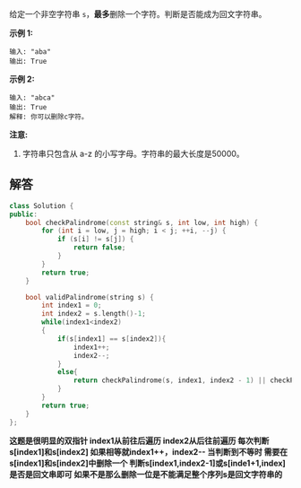 

给定一个非空字符串 `s`，**最多**删除一个字符。判断是否能成为回文字符串。

**示例 1:**

```
输入: "aba"
输出: True
```

**示例 2:**

```
输入: "abca"
输出: True
解释: 你可以删除c字符。
```

**注意:**

1. 字符串只包含从 a-z 的小写字母。字符串的最大长度是50000。

## 解答

```c++
class Solution {
public:
    bool checkPalindrome(const string& s, int low, int high) {
        for (int i = low, j = high; i < j; ++i, --j) {
            if (s[i] != s[j]) {
                return false;
            }
        }
        return true;
    }

    bool validPalindrome(string s) {
        int index1 = 0;
        int index2 = s.length()-1;
        while(index1<index2)
        {
            if(s[index1] == s[index2]){
                index1++; 
                index2--;
            }
            else{
                return checkPalindrome(s, index1, index2 - 1) || checkPalindrome(s, index1 + 1, index2);
            }
        }
        return true;
    }
};
```

**这题是很明显的双指针 index1从前往后遍历 index2从后往前遍历 每次判断s[index1]和s[index2] 如果相等就index1++，index2-- 当判断到不等时 需要在s[index1]和s[index2]中删除一个 判断s[index1,index2-1]或s[inde1+1,index]是否是回文串即可 如果不是那么删除一位是不能满足整个序列s是回文字符串的**